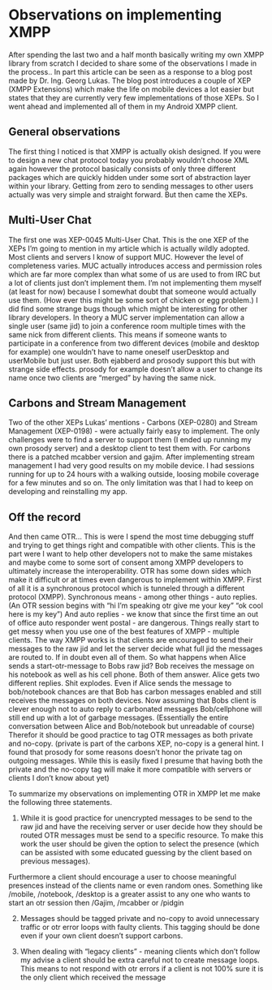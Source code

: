 Observations on implementing XMPP
=================================
After spending the last two and a half month basically writing my own XMPP
library from scratch I decided to share some of the observations I made in the
process.. In part this article can be seen as a response to a blog post made by
Dr. Ing. Georg Lukas. The blog post introduces a couple of XEP (XMPP Extensions)
which make the life on mobile devices a lot easier but states that they are
currently very few implementations of those XEPs. So I went ahead and
implemented all of them in my Android XMPP client.

General observations
--------------------
The first thing I noticed is that XMPP is actually okish designed. If you were
to design a new chat protocol today you probably wouldn’t choose XML again
however the protocol basically consists of only three different packages which
are quickly hidden under some sort of abstraction layer within your library.
Getting from zero to sending messages to other users actually was very simple
and straight forward. But then came the XEPs.

Multi-User Chat
---------------
The first one was XEP-0045 Multi-User Chat. This is the one XEP of the XEPs I’m
going to mention in my article which is actually wildly adopted. Most clients
and servers I know of support MUC. However  the level of completeness varies.
MUC actually introduces access and permission roles which are far more complex
than what some of us are used to from IRC but a lot of clients just don’t
implement them. I’m not implementing them myself (at least for now) because I
somewhat doubt that someone would actually use them. (How ever this might be
some sort of chicken or egg problem.)  I did find some strange bugs though which
might be interesting for other library developers. In theory a MUC server
implementation can allow a  single user (same jid) to join a conference room
multiple times with the same nick from different clients. This means if someone
wants to participate in a conference from two different devices (mobile and
desktop for example) one wouldn’t have to name oneself userDesktop and
userMobile but just user. Both ejabberd and prosody support this but with
strange side effects. prosody for example doesn’t allow a user to change its
name once two clients are “merged” by having the same nick.

Carbons and Stream Management
-----------------------------
Two of the other XEPs Lukas’ mentions - Carbons (XEP-0280) and Stream Management
(XEP-0198) - were actually fairly easy to implement. The only challenges were to
find a server to support them (I ended up running my own prosody server) and a
desktop client to test them with. For carbons there is a patched mcabber version
and gajim. After implementing stream management I had very good results on my
mobile device. I had sessions running for up to 24 hours with a walking outside,
loosing mobile coverage for a few minutes and so on. The only limitation was
that I had to keep on developing and reinstalling my app.

Off the record
--------------
And then came OTR... This is were I spend the most time debugging stuff and
trying to get things right and compatible with other clients. This is the part
were I want to help other developers not to make the same mistakes and maybe
come to some sort of consent among XMPP developers to ultimately increase the
interoperability. OTR has some down sides which make it difficult or at times
even dangerous to implement within XMPP. First of all it is a synchronous
protocol which is tunneled through a different protocol (XMPP). Synchronous
means - among other things - auto replies. (An OTR session begins with “hi I’m
speaking otr give me your key” “ok cool here is my key”) And auto replies - we
know that since the first time an out of office auto responder went postal - are
dangerous. Things really start to get messy when you use one of the best
features of XMPP  - multiple clients. The way XMPP works is that clients are
encouraged to send their messages to the raw jid and let the server decide what
full jid the messages are routed to. If in doubt even all of them. So what
happens when Alice sends a  start-otr-message to Bobs raw jid? Bob receives  the
message on his notebook as well as his cell phone. Both of them answer. Alice
gets two different replies. Shit explodes. Even if Alice  sends the message to
bob/notebook chances are that Bob has carbon messages enabled and still receives
the messages on both devices. Now assuming that Bobs client is clever enough not
to auto reply to carbonated messages Bob/cellphone will still end up with a lot
of garbage messages. (Essentially the entire conversation between Alice and
Bob/notebook but unreadable of course) Therefor it should be good practice to
tag OTR messages  as both private and no-copy. (private is part of the carbons
XEP, no-copy is a general hint. I found that prosody for some reasons doesn’t
honor the private tag on outgoing messages. While this is easily fixed I presume
that having both the private and the no-copy tag will make it more compatible
with servers or clients I don’t know about yet)


To summarize my observations on implementing OTR in XMPP let me make the
following three statements.


1. While it is good practice for unencrypted messages to be send to the raw jid
and have the receiving server or user decide how they should be routed OTR
messages must be send to a specific resource. To make this work the user should
be given the option to select the presence (which can be assisted with some
educated guessing by the client based on previous messages).

Furthermore a client should encourage a user to choose meaningful presences
instead of the clients name or even random ones. Something like /mobile,
/notebook, /desktop is a greater assist to any one who wants to start an otr
session then /Gajim, /mcabber or /pidgin

2. Messages should be tagged private and no-copy to avoid unnecessary traffic or
otr error loops with faulty clients. This tagging should be done even if your
own client doesn’t support carbons.

3. When dealing with “legacy clients” - meaning clients which don’t follow my
advise a client should be extra careful not to create message loops. This means
to not respond with otr errors if a client is not 100% sure it is the only
client which received the message
